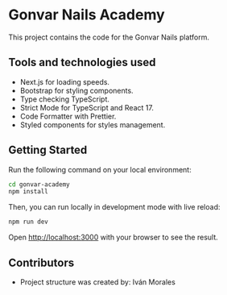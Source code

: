 # Gonvar Nails Academy

This project contains the code for the Gonvar Nails platform.

## Tools and technologies used
- Next.js for loading speeds.
- Bootstrap for styling components.
- Type checking TypeScript.
- Strict Mode for TypeScript and React 17.
- Code Formatter with Prettier.
- Styled components for styles management.

## Getting Started

Run the following command on your local environment:

```bash 
cd gonvar-academy
npm install
```

Then, you can run locally in development mode with live reload:

```bash
npm run dev
```

Open [http://localhost:3000](http://localhost:3000) with your browser to see the result.

## Contributors
- Project structure was created by: Iván Morales
